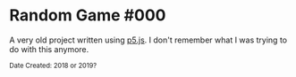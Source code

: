 # Random Game #000
A very old project written using [p5.js](https://p5js.org/). I don't remember what I was trying to do with this anymore.

<sub>Date Created: 2018 or 2019?</sub>
